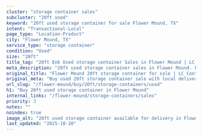 ```yaml
---
cluster: "storage container sales"
subcluster: "20ft used"
keyword: "20ft used storage container for sale Flower Mound, TX"
intent: "Transactional-Local"
page_type: "Location-Product"
city: "Flower Mound, TX"
service_type: "storage container"
condition: "Used"
size: "20ft"
title_tag: "20ft Enk Used storage container Sales in Flower Mound | LC Container"
meta_description: "20ft used storage container sales in Flower Mound. Fast delivery, competitive pricing. Serving storage containers area. Quote ID: 5J3. Call (214) 524-4168 for your free quote today."
original_title: "Flower Mound 20ft storage container for sale | LC Container"
original_meta: "Buy used 20ft storage container sale with local delivery in Flower Mound, TX. LC Container — local Since 2003. Request a fast quote today."
url_slug: "/flower-mound/buy/20ft/storage-containers/used"
h1: "Buy 20ft used storage container in Flower Mound"
internal_links: "/flower-mound/storage-containers/sales"
priority: 3
notes: ""
noindex: true
image_alt: "20ft used storage container available for delivery in Flower Mound"
last_updated: "2025-10-20"
---
```


<!-- TODO: Add unique city/inventory copy, images, and internal links here. -->
